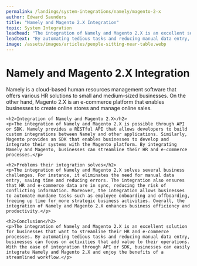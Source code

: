 ```yaml
---
permalink: /landings/system-integrations/namely/magento-2-x
author: Edward Saunders
title: "Namely and Magento 2.X Integration"
topic: System Integration
leadhead: "The integration of Namely and Magento 2.X is an excellent solution for businesses that want to streamline their HR and e-commerce processes"
leadtext: "By automating tedious tasks and reducing manual data entry, businesses can focus on activities that add value to their operations. With the ease of integration through API or SDK, businesses can easily integrate Namely and Magento 2.X and enjoy the benefits of a streamlined workflow."
image: /assets/images/articles/people-sitting-near-table.webp
---
```

<div class="arttext">	<h1>Namely and Magento 2.X Integration</h1>
	<p>Namely is a cloud-based human resources management software that offers various HR solutions to small and medium-sized businesses. On the other hand, Magento 2.X is an e-commerce platform that enables businesses to create online stores and manage online sales. </p>
	
	<h2>Integration of Namely and Magento 2.X</h2>
	<p>The integration of Namely and Magento 2.X is possible through API or SDK. Namely provides a RESTful API that allows developers to build custom integrations between Namely and other applications. Similarly, Magento provides an SDK that enables businesses to develop and integrate their systems with the Magento platform. By integrating Namely and Magento, businesses can streamline their HR and e-commerce processes.</p>

	<h2>Problems their integration solves</h2>
	<p>The integration of Namely and Magento 2.X solves several business challenges. For instance, it eliminates the need for manual data entry, saving time and reducing errors. The integration also ensures that HR and e-commerce data are in sync, reducing the risk of conflicting information. Moreover, the integration allows businesses to automate mundane tasks such as employee onboarding and offboarding, freeing up time for more strategic business activities. Overall, the integration of Namely and Magento 2.X enhances business efficiency and productivity.</p>

	<h2>Conclusion</h2>
	<p>The integration of Namely and Magento 2.X is an excellent solution for businesses that want to streamline their HR and e-commerce processes. By automating tedious tasks and reducing manual data entry, businesses can focus on activities that add value to their operations. With the ease of integration through API or SDK, businesses can easily integrate Namely and Magento 2.X and enjoy the benefits of a streamlined workflow.</p>

</div>